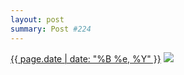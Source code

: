 ```yaml
---
layout: post
summary: Post #224
---
```


<p>
  <time><a href="/224">{{ page.date | date: "%B %e, %Y" }}</a></time>
  <a href="/224"><img src="{{ site.assets_url }}/224-640.jpg" srcset="{{ site.assets_url }}/224-1280.jpg 1280w, {{ site.assets_url }}/224-960.jpg 960w, {{ site.assets_url }}/224-640.jpg 640w, {{ site.assets_url }}/224-320.jpg 320w" sizes="(min-width: 700px) 50vw, calc(100vw - 2rem)" /></a>
</p>
